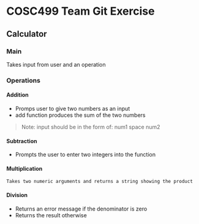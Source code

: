 
# COSC499 Team Git Exercise

## Calculator

### Main
Takes input from user and an operation

### Operations

#### Addition
* Promps user to give two numbers as an input
* add function produces the sum of the two numbers
> Note: input should be in the form of: num1 space num2

#### Subtraction
<ul>
    <li>Prompts the user to enter two integers into the function</li>
</ul>

#### Multiplication
    Takes two numeric arguments and returns a string showing the product

#### Division
* Returns an error message if the denominator is zero
* Returns the result otherwise
